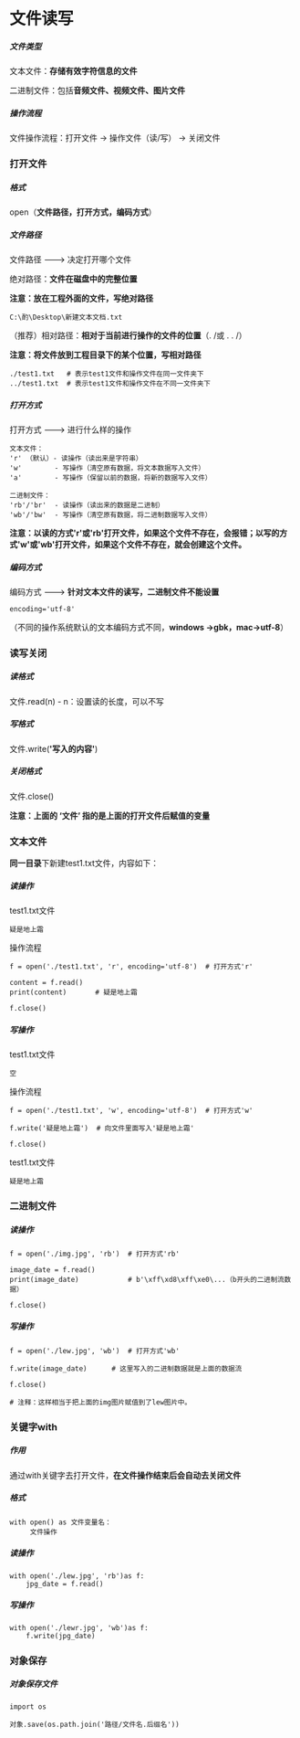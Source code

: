 # 文件读写

##### 文件类型

文本文件：**存储有效字符信息的文件**

二进制文件：包括**音频文件、视频文件、图片文件**

##### 操作流程

文件操作流程：打开文件 -> 操作文件（读/写） -> 关闭文件

### 打开文件

##### 格式

open（**文件路径，打开方式，编码方式**）

##### 文件路径

文件路径 ---> 决定打开哪个文件

绝对路径：**文件在磁盘中的完整位置**

**注意：放在工程外面的文件，写绝对路径**

```
C:\酌\Desktop\新建文本文档.txt
```

（推荐）相对路径：**相对于当前进行操作的文件的位置**（. /或 . . /）

**注意：将文件放到工程目录下的某个位置，写相对路径**

```
./test1.txt   # 表示test1文件和操作文件在同一文件夹下
../test1.txt  # 表示test1文件和操作文件在不同一文件夹下
```

##### 打开方式

打开方式 ---> 进行什么样的操作

```
文本文件：
'r' （默认）- 读操作（读出来是字符串）
'w'        - 写操作（清空原有数据，将文本数据写入文件）
'a'        - 写操作（保留以前的数据，将新的数据写入文件）

二进制文件：
'rb'/'br'  - 读操作（读出来的数据是二进制）
'wb'/'bw'  - 写操作（清空原有数据，将二进制数据写入文件）
```

**注意：以读的方式'r'或'rb'打开文件，如果这个文件不存在，会报错；以写的方式'w'或'wb'打开文件，如果这个文件不存在，就会创建这个文件。**

##### 编码方式

编码方式 ---> **针对文本文件的读写，二进制文件不能设置**

```
encoding='utf-8'
```

（不同的操作系统默认的文本编码方式不同，**windows ->gbk，mac->utf-8**）

### 读写关闭

##### 读格式

文件.read(n)	- n：设置读的长度，可以不写

##### 写格式

文件.write(**'写入的内容'**)

##### 关闭格式

文件.close()

**注意：上面的 ‘文件’ 指的是上面的打开文件后赋值的变量**

### 文本文件

**同一目录**下新建test1.txt文件，内容如下：

##### 读操作

test1.txt文件

```
疑是地上霜
```

操作流程

```
f = open('./test1.txt', 'r', encoding='utf-8')  # 打开方式'r'

content = f.read()
print(content) 		 # 疑是地上霜

f.close()
```

##### 写操作

test1.txt文件

```
空
```

操作流程

```
f = open('./test1.txt', 'w', encoding='utf-8')  # 打开方式'w'

f.write('疑是地上霜')  # 向文件里面写入'疑是地上霜'

f.close()
```

test1.txt文件

```
疑是地上霜
```

### 二进制文件

##### 读操作

```
f = open('./img.jpg', 'rb')  # 打开方式'rb'

image_date = f.read()
print(image_date)            # b'\xff\xd8\xff\xe0\...（b开头的二进制流数据）

f.close()
```

##### 写操作

```
f = open('./lew.jpg', 'wb')  # 打开方式'wb'

f.write(image_date)	     # 这里写入的二进制数据就是上面的数据流

f.close()

# 注释：这样相当于把上面的img图片赋值到了lew图片中。
```

### 关键字with

##### 作用

通过with关键字去打开文件，**在文件操作结束后会自动去关闭文件**

##### 格式

```
with open() as 文件变量名：
     文件操作
```

##### 读操作

```
with open('./lew.jpg', 'rb')as f:
    jpg_date = f.read()
```

##### 写操作

```
with open('./lewr.jpg', 'wb')as f:
    f.write(jpg_date)
```

### 对象保存

##### 对象保存文件

```
import os

对象.save(os.path.join('路径/文件名.后缀名'))
```
